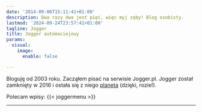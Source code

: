 ```yaml
---
date: '2014-09-06T15:11:41+01:00'
description: Dwa razy dwa jest pięć, więc myj zęby! Blog osobisty.
lastmod: '2024-09-24T23:57:41+01:00'
tagline: Jogger
title: Jogger automaciejowy
params:
  visual:
    image:
      enable: false

---
```


Bloguję od 2003 roku. Zacząłem pisać na serwisie Jogger.pl.  Jogger został
zamknięty w 2016 i ostała się z niego [planeta][planeta] (dzięki, rozie!).

Polecam wpisy: {{< joggermenu >}}

----

[planeta]: https://zakr.es/planetjogger/
